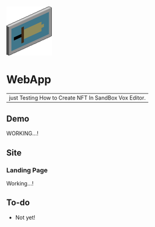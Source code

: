 # ![WebApp](./test1.vxm.png)
# WebApp
<table>
<tr>
<td>
  just Testing How to Create NFT In SandBox Vox Editor.
</tr>
</table>


## Demo
WORKING...!


## Site

### Landing Page
Working...!



## To-do
- Not yet!
